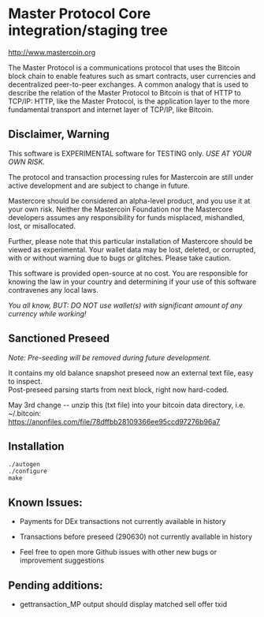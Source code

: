 Master Protocol Core integration/staging tree
=================================================

http://www.mastercoin.org

The Master Protocol is a communications protocol that uses the Bitcoin block chain to enable features such as smart contracts, user currencies and decentralized peer-to-peer exchanges. A common analogy that is used to describe the relation of the Master Protocol to Bitcoin is that of HTTP to TCP/IP: HTTP, like the Master Protocol, is the application layer to the more fundamental transport and internet layer of TCP/IP, like Bitcoin.

Disclaimer, Warning
--------------

This software is EXPERIMENTAL software for TESTING only. *USE AT YOUR OWN RISK.*

The protocol and transaction processing rules for Mastercoin are still under active development and are subject to change in future. 

Mastercore should be considered an alpha-level product, and you use it at your own risk.  Neither the Mastercoin Foundation nor the Mastercore developers assumes any responsibility for funds misplaced, mishandled, lost, or misallocated.

Further, please note that this particular installation of Mastercore should be viewed as experimental.  Your wallet data may be lost, deleted, or corrupted, with or without warning due to bugs or glitches. Please take caution.

This software is provided open-source at no cost.  You are responsible for knowing the law in your country and determining if your use of this software contravenes any local laws.

*You all know, BUT: DO NOT use wallet(s) with significant amount of any currency while working!*

Sanctioned Preseed
--------------------

*Note: Pre-seeding will be removed during future development.*

It contains my old balance snapshot preseed now an external text file, easy to inspect.  
Post-preseed parsing starts from next block, right now hard-coded.

May 3rd change -- unzip this (txt file) into your bitcoin data directory, i.e. ~/.bitcoin:  
https://anonfiles.com/file/78dffbb28109366ee95ccd97276b96a7

Installation
------------

```
./autogen
./configure
make
```

Known Issues:
----------------
* Payments for DEx transactions not currently available in history

* Transactions before preseed (290630) not currently available in history

* Feel free to open more Github issues with other new bugs or improvement suggestions

Pending additions:
------------------

* gettransaction_MP output should display matched sell offer txid

